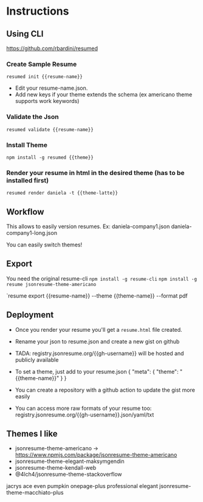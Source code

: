 # Instructions

## Using CLI
https://github.com/rbardini/resumed

### Create Sample Resume
`resumed init {{resume-name}}`
- Edit your resume-name.json. 
- Add new keys if your theme extends the schema (ex americano theme supports work keywords)

### Validate the Json
`resumed validate {{resume-name}}`


### Install Theme
`npm install -g resumed {{theme}}`

### Render your resume in html in the desired theme (has to be installed first)
`resumed render daniela -t {{theme-latte}}`

## Workflow
This allows to easily version resumes. Ex:
daniela-company1.json
daniela-company1-long.json

You can easily switch themes!

## Export
You need the original resume-cli
`npm install -g resume-cli`
`npm install -g resume jsonresume-theme-americano`

`resume export {{resume-name}} --theme {{theme-name}} --format pdf

## Deployment
- Once you render your resume you'll get a `resume.html` file created.

- Rename your json to resume.json and create a new gist on github

- TADA: registry.jsonresume.org/{{gh-username}} will be hosted and publicly available

- To set a theme, just add to your resume.json
{ "meta": { "theme": "{{theme-name}}" } }

- You can create a repository with a github action to update the gist more easily

- You can access more raw formats of your resume too:
registry.jsonresume.org/{{gh-username}}.json/yaml/txt

## Themes I like
- jsonresume-theme-americano -> https://www.npmjs.com/package/jsonresume-theme-americano
- jsonresume-theme-elegant-maksymgendin
- jsonresume-theme-kendall-web
- @4lch4/jsonresume-theme-stackoverflow

jacrys
ace
even
pumpkin
onepage-plus
professional
elegant
jsonresume-theme-macchiato-plus
